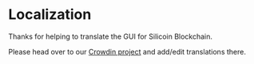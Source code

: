 # Localization

Thanks for helping to translate the GUI for Silicoin Blockchain.

Please head over to our [Crowdin project](https://crowdin.com/project/silicoin-blockchain/) and add/edit translations there.
